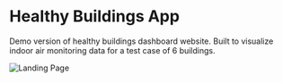 # Healthy Buildings App
Demo version of healthy buildings dashboard website. Built to visualize indoor air monitoring data for a test case of 6 buildings.

![Landing Page](https://github.com/olivia-leach/healthy-buildings-app/blob/master/screenshots/landing.png)
